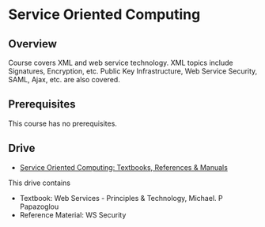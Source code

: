 # Service Oriented Computing

## Overview
Course covers XML and web service technology. XML topics include Signatures, Encryption, etc. Public Key Infrastructure, Web Service Security, SAML, Ajax, etc. are also covered. 

## Prerequisites
This course has no prerequisites.

## Drive
*  [Service Oriented Computing: Textbooks, References & Manuals](https://drive.google.com/open?id=1LiS_SmZ1hlcxWqZqhzXf9ccrCHVFQpjL)

This drive contains
*  Textbook: Web Services - Principles & Technology, Michael. P Papazoglou
*  Reference Material: WS Security
